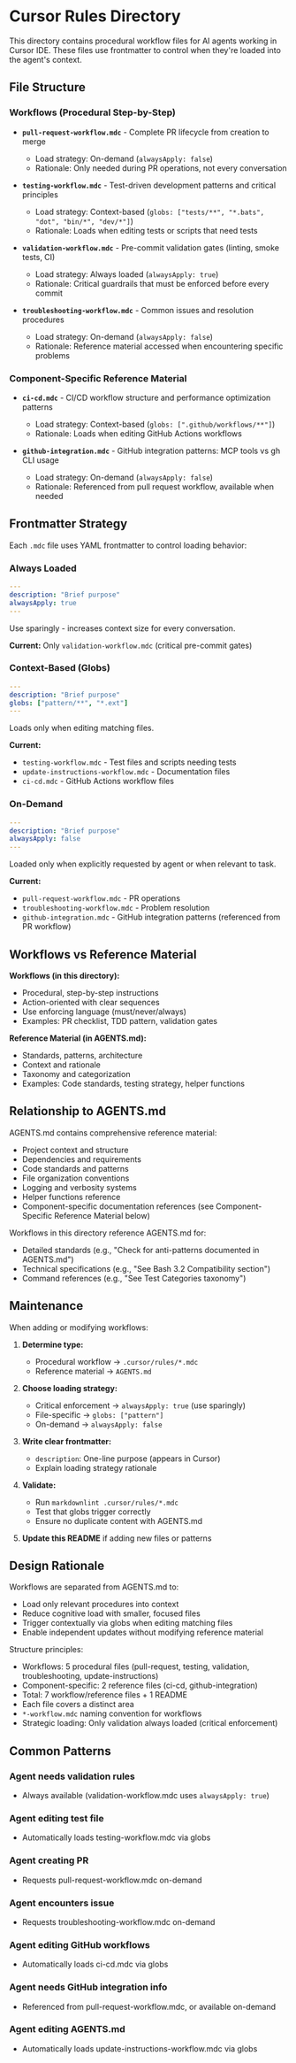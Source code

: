 # Cursor Rules Directory

This directory contains procedural workflow files for AI agents working in Cursor IDE.
These files use frontmatter to control when they're loaded into the agent's context.

## File Structure

### Workflows (Procedural Step-by-Step)

- **`pull-request-workflow.mdc`** - Complete PR lifecycle from creation to merge
  - Load strategy: On-demand (`alwaysApply: false`)
  - Rationale: Only needed during PR operations, not every conversation

- **`testing-workflow.mdc`** - Test-driven development patterns and critical principles
  - Load strategy: Context-based (`globs: ["tests/**", "*.bats", "dot", "bin/*", "dev/*"]`)
  - Rationale: Loads when editing tests or scripts that need tests

- **`validation-workflow.mdc`** - Pre-commit validation gates (linting, smoke tests, CI)
  - Load strategy: Always loaded (`alwaysApply: true`)
  - Rationale: Critical guardrails that must be enforced before every commit

- **`troubleshooting-workflow.mdc`** - Common issues and resolution procedures
  - Load strategy: On-demand (`alwaysApply: false`)
  - Rationale: Reference material accessed when encountering specific problems

### Component-Specific Reference Material

- **`ci-cd.mdc`** - CI/CD workflow structure and performance optimization patterns
  - Load strategy: Context-based (`globs: [".github/workflows/**"]`)
  - Rationale: Loads when editing GitHub Actions workflows

- **`github-integration.mdc`** - GitHub integration patterns: MCP tools vs gh CLI usage
  - Load strategy: On-demand (`alwaysApply: false`)
  - Rationale: Referenced from pull request workflow, available when needed

## Frontmatter Strategy

Each `.mdc` file uses YAML frontmatter to control loading behavior:

### Always Loaded

```yaml
---
description: "Brief purpose"
alwaysApply: true
---
```

Use sparingly - increases context size for every conversation.

**Current:** Only `validation-workflow.mdc` (critical pre-commit gates)

### Context-Based (Globs)

```yaml
---
description: "Brief purpose"
globs: ["pattern/**", "*.ext"]
---
```

Loads only when editing matching files.

**Current:**

- `testing-workflow.mdc` - Test files and scripts needing tests
- `update-instructions-workflow.mdc` - Documentation files
- `ci-cd.mdc` - GitHub Actions workflow files

### On-Demand

```yaml
---
description: "Brief purpose"
alwaysApply: false
---
```

Loaded only when explicitly requested by agent or when relevant to task.

**Current:**

- `pull-request-workflow.mdc` - PR operations
- `troubleshooting-workflow.mdc` - Problem resolution
- `github-integration.mdc` - GitHub integration patterns (referenced from PR workflow)

## Workflows vs Reference Material

**Workflows (in this directory):**

- Procedural, step-by-step instructions
- Action-oriented with clear sequences
- Use enforcing language (must/never/always)
- Examples: PR checklist, TDD pattern, validation gates

**Reference Material (in AGENTS.md):**

- Standards, patterns, architecture
- Context and rationale
- Taxonomy and categorization
- Examples: Code standards, testing strategy, helper functions

## Relationship to AGENTS.md

AGENTS.md contains comprehensive reference material:

- Project context and structure
- Dependencies and requirements
- Code standards and patterns
- File organization conventions
- Logging and verbosity systems
- Helper functions reference
- Component-specific documentation references (see Component-Specific Reference Material below)

Workflows in this directory reference AGENTS.md for:

- Detailed standards (e.g., "Check for anti-patterns documented in AGENTS.md")
- Technical specifications (e.g., "See Bash 3.2 Compatibility section")
- Command references (e.g., "See Test Categories taxonomy")

## Maintenance

When adding or modifying workflows:

1. **Determine type:**
   - Procedural workflow → `.cursor/rules/*.mdc`
   - Reference material → `AGENTS.md`

2. **Choose loading strategy:**
   - Critical enforcement → `alwaysApply: true` (use sparingly)
   - File-specific → `globs: ["pattern"]`
   - On-demand → `alwaysApply: false`

3. **Write clear frontmatter:**
   - `description`: One-line purpose (appears in Cursor)
   - Explain loading strategy rationale

4. **Validate:**
   - Run `markdownlint .cursor/rules/*.mdc`
   - Test that globs trigger correctly
   - Ensure no duplicate content with AGENTS.md

5. **Update this README** if adding new files or patterns

## Design Rationale

Workflows are separated from AGENTS.md to:

- Load only relevant procedures into context
- Reduce cognitive load with smaller, focused files
- Trigger contextually via globs when editing matching files
- Enable independent updates without modifying reference material

Structure principles:

- Workflows: 5 procedural files (pull-request, testing, validation, troubleshooting, update-instructions)
- Component-specific: 2 reference files (ci-cd, github-integration)
- Total: 7 workflow/reference files + 1 README
- Each file covers a distinct area
- `*-workflow.mdc` naming convention for workflows
- Strategic loading: Only validation always loaded (critical enforcement)

## Common Patterns

### Agent needs validation rules

- Always available (validation-workflow.mdc uses `alwaysApply: true`)

### Agent editing test file

- Automatically loads testing-workflow.mdc via globs

### Agent creating PR

- Requests pull-request-workflow.mdc on-demand

### Agent encounters issue

- Requests troubleshooting-workflow.mdc on-demand

### Agent editing GitHub workflows

- Automatically loads ci-cd.mdc via globs

### Agent needs GitHub integration info

- Referenced from pull-request-workflow.mdc, or available on-demand

### Agent editing AGENTS.md

- Automatically loads update-instructions-workflow.mdc via globs
